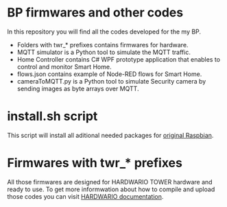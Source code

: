 # BP firmwares and other codes

In this repository you will find all the codes developed for the my BP.

- Folders with twr_* prefixes contains firmwares for hardware.
- MQTT simulator is a Python tool to simulate the MQTT traffic.
- Home Controller contains C# WPF prototype application that enables to control and monitor Smart Home.
- flows.json contains example of Node-RED flows for Smart Home.
- cameraToMQTT.py is a Python tool to simulate Security camera by sending images as byte arrays over MQTT.

# install.sh script

This script will install all aditional needed packages for [original Raspbian](https://downloads.raspberrypi.org/raspios_armhf/images/raspios_armhf-2021-03-25/2021-03-04-raspios-buster-armhf.zip).

# Firmwares with twr_* prefixes

All those firmwares are designed for HARDWARIO TOWER hardware and ready to use. To get more informwation about how to compile and upload those codes you can visit [HARDWARIO documentation](https://tower.hardwario.com/en/latest/firmware/firmware-quick-start/).

